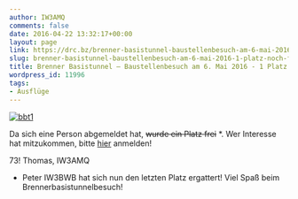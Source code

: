 ```yaml
---
author: IW3AMQ
comments: false
date: 2016-04-22 13:32:17+00:00
layout: page
link: https://drc.bz/brenner-basistunnel-baustellenbesuch-am-6-mai-2016-1-platz-noch-frei/
slug: brenner-basistunnel-baustellenbesuch-am-6-mai-2016-1-platz-noch-frei
title: Brenner Basistunnel – Baustellenbesuch am 6. Mai 2016 - 1 Platz noch frei!
wordpress_id: 11996
tags:
- Ausflüge
---
```


[![bbt1](https://drc.bz/wp-content/uploads/2016/02/bbt1-300x77.jpg)](https://drc.bz/wp-content/uploads/2016/02/bbt1.jpg)

Da sich eine Person abgemeldet hat, <del>wurde ein Platz frei</del> *. Wer Interesse hat mitzukommen, bitte [hier](https://drc.bz/brenner-basistunnel-baustellenbesuch-am-6-mai-2016/) anmelden!

73! Thomas, IW3AMQ



* Peter IW3BWB hat sich nun den letzten Platz ergattert! Viel Spaß beim Brennerbasistunnelbesuch!
